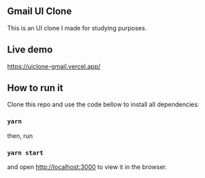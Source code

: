 ## Gmail UI Clone

This is an UI clone I made for studying purposes.

## Live demo

https://uiclone-gmail.vercel.app/

## How to run it

Clone this repo and use the code bellow to install all dependencies:

### `yarn`

then, run

### `yarn start`

and open [http://localhost:3000](http://localhost:3000) to view it in the browser.

